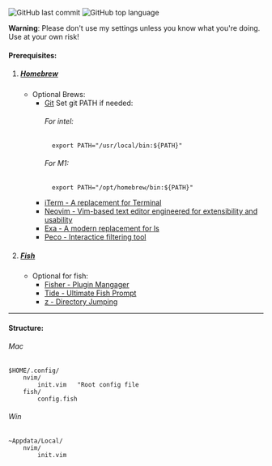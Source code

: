 ![GitHub last commit](https://img.shields.io/github/last-commit/wesknerd/dotfiles)
![GitHub top language](https://img.shields.io/github/languages/top/wesknerd/dotfiles)

**Warning**: Please don't use my settings unless you know what you're doing. Use at your own risk!

#### Prerequisites:

1. ##### [Homebrew](https://brew.sh/)
    - Optional Brews:
        - [Git](https://git-scm.com/about)
            Set git PATH if needed:
            ###### For intel:
            ```shell
              export PATH="/usr/local/bin:${PATH}"
            ```
            ###### For M1:
            ```shell
              export PATH="/opt/homebrew/bin:${PATH}"
            ```
        - [iTerm - A replacement for Terminal](https://iterm2.com/)
        - [Neovim - Vim-based text editor engineered for extensibility and usability](https://neovim.io/)
        - [Exa - A modern replacement for ls](https://github.com/ogham/exa)
        - [Peco - Interactice filtering tool](https://github.com/peco/peco)

2. ##### [Fish](https://fishshell.com/)
    - Optional for fish: 
        - [Fisher - Plugin Mangager](https://github.com/jorgebucaran/fisher)
        - [Tide - Ultimate Fish Prompt](https://github.com/IlanCosman/tide)
        - [z - Directory Jumping](https://github.com/jethrokuan/z)

----
#### Structure:
###### Mac
```vim
$HOME/.config/
    nvim/
        init.vim   "Root config file
    fish/
        config.fish
```

###### Win
```vim
~Appdata/Local/
    nvim/
        init.vim
```

